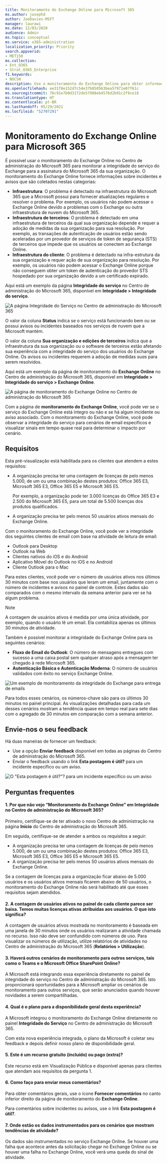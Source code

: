 ```yaml
---
title: Monitoramento do Exchange Online para Microsoft 365
ms.author: josephd
author: JoeDavies-MSFT
manager: laurawi
ms.date: 12/03/2020
audience: Admin
ms.topic: conceptual
ms.service: o365-administration
localization_priority: Priority
search.appverid:
- MET150
ms.collection:
- Ent_O365
- Strat_O365_Enterprise
f1.keywords:
- NOCSH
description: Use o monitoramento do Exchange Online para obter informações sobre incidentes de email ou avisos no Microsoft 365.
ms.openlocfilehash: ee31f8e152d7c54e37b850563bea57971e07f61c
ms.sourcegitcommit: 76c91e7b0d3172de57988eb4576d2b91c2f9ce18
ms.translationtype: HT
ms.contentlocale: pt-BR
ms.lasthandoff: 05/29/2021
ms.locfileid: "52707291"
---
```

# <a name="exchange-online-monitoring-for-microsoft-365"></a>Monitoramento do Exchange Online para Microsoft 365

É possível usar o monitoramento do Exchange Online no Centro de administração do Microsoft 365 para monitorar a integridade do serviço do Exchange para a assinatura do Microsoft 365 da sua organização. O monitoramento do Exchange Online fornece informações sobre incidentes e avisos que são coletados nestas categorias:

- **Infraestrutura**: O problema é detectado na infraestrutura do Microsoft 365 que a Microsoft possui para fornecer atualizações regulares e resolver o problema. Por exemplo, os usuários não podem acessar o Exchange Online devido a problemas com o Exchange ou outra infraestrutura de nuvem do Microsoft 365.
- **Infraestrutura de terceiros**: O problema é detectado em uma infraestrutura de terceiros da qual sua organização depende e requer a adoção de medidas da sua organização para sua resolução. Por exemplo, as transações de autenticação de usuários estão sendo aceleradas por um provedor de serviços de token de segurança (STS) de terceiros que impede que os usuários se conectem ao Exchange Online.
- **Infraestrutura do cliente**: O problema é detectado na infra-estrutura da sua organização e requer ação de sua organização para resolução. Por exemplo, os usuários não podem acessar o Exchange Online porque não conseguem obter um token de autenticação do provedor STS hospedado por sua organização devido a um certificado expirado.

Aqui está um exemplo da página **Integridade do serviço** no Centro de administração do Microsoft 365, disponível em **Integridade > Integridade do serviço**.

![A página Integridade do Serviço no Centro de administração do Microsoft 365](../media/microsoft-365-exchange-monitoring/service-health-dashboard-example.png)

O valor da coluna **Status** indica se o serviço está funcionando bem ou se possui avisos ou incidentes baseados nos serviços de nuvem que a Microsoft mantém. 

O valor da coluna **Sua organização e edições de terceiros** indica que a infraestrutura da sua organização ou o software de terceiros estão afetando sua experiência com a integridade do serviço dos usuários do Exchange Online. Os avisos ou incidentes requerem a adoção de medidas *suas* para serem resolvidos.

Aqui está um exemplo da página de monitoramento do **Exchange Online** no Centro de administração do Microsoft 365, disponível em **Integridade > Integridade do serviço > Exchange Online**.

![A página de monitoramento do Exchange Online no Centro de administração do Microsoft 365](../media/microsoft-365-exchange-monitoring/exhange-monitoring-example.png)

Com a página de **monitoramento do Exchange Online**, você pode ver se o serviço do Exchange Online está íntegro ou não e se há algum incidente ou aviso associado. Com o monitoramento do Exchange Online, você pode observar a integridade do serviço para cenários de email específicos e visualizar sinais em tempo quase real para determinar o impacto por cenário. 

## <a name="requirements"></a>Requisitos

Esta pré-visualização está habilitada para os clientes que atendem a estes requisitos: 

- A organização precisa ter uma contagem de licenças de pelo menos 5.000, de um ou uma combinação destes produtos: Office 365 E3, Microsoft 365 E3, Office 365 E5 e Microsoft 365 E5. 

  Por exemplo, a organização pode ter 3.000 licenças do Office 365 E3 e 2.500 do Microsoft 365 E5, para um total de 5.500 licenças dos produtos qualificados.

- A organização precisa ter pelo menos 50 usuários ativos mensais do Exchange Online.

Com o monitoramento do Exchange Online, você pode ver a integridade dos seguintes clientes de email com base na atividade de leitura de email:

- Outlook para Desktop 
- Outlook na Web
- Clientes nativos do iOS e do Android 
- Aplicativo Móvel do Outlook no iOS e no Android 
- Cliente Outlook para o Mac

Para estes clientes, você pode ver o número de usuários ativos nos últimos 30 minutos com base nos usuários que leram um email, juntamente com o número de incidentes e avisos no painel de controle. Estes dados são comparados com o mesmo intervalo da semana anterior para ver se há algum problema. 

>[!Note]
> A contagem de usuários ativos é medida por uma única atividade, por exemplo, quando o usuário lê um email. Ela contabiliza apenas os últimos 30 minutos de atividade.
>

Também é possível monitorar a integridade do Exchange Online para os seguintes cenários:

- **Fluxo de Email do Outlook**: O número de mensagens entregues com sucesso a uma caixa postal sem qualquer atraso após a mensagem ter chegado à rede Microsoft 365. 
- **Autenticação Básica e Autenticação Moderna**: O número de usuários validados com êxito no serviço Exchange Online.

![Um exemplo de monitoramento da integridade do Exchange para entrega de emails](../media/microsoft-365-exchange-monitoring/exhange-monitoring-scenario-example.png)

Para todos esses cenários, os números-chave são para os últimos 30 minutos no painel principal. As visualizações detalhadas para cada um desses cenários mostram a tendência quase em tempo real para sete dias com o agregado de 30 minutos em comparação com a semana anterior. 

## <a name="send-us-feedback"></a>Envie-nos o seu feedback

Há duas maneiras de fornecer um feedback:

- Use a opção **Enviar feedback** disponível em todas as páginas do Centro de administração do Microsoft 365.
- Enviar o feedback usando o link **Esta postagem é útil?** para um incidente específico ou um aviso.

![O "Esta postagem é útil?"? para um incidente específico ou um aviso](../media/microsoft-365-exchange-monitoring/exhange-monitoring-example-incident-feedback.png)

## <a name="frequently-asked-questions"></a>Perguntas frequentes

#### <a name="1-why-dont-i-see-exchange-online-monitoring-under-health-in-the-microsoft-365-admin-center"></a>1. Por que não vejo “Monitoramento do Exchange Online” em Integridade no Centro de administração do Microsoft 365? 

Primeiro, certifique-se de ter ativado o novo Centro de administração na página **Início** do Centro de administração do Microsoft 365. 

Em seguida, certifique-se de atender a ambos os requisitos a seguir: 

- A organização precisa ter uma contagem de licenças de pelo menos 5.000, de um ou uma combinação destes produtos: Office 365 E3, Microsoft 365 E3, Office 365 E5 e Microsoft 365 E5. 
- A organização precisa ter pelo menos 50 usuários ativos mensais do Exchange Online.

Se a contagem de licenças para a organização ficar abaixo de 5.000 usuários e os usuários ativos mensais ficarem abaixo de 50 usuários, o monitoramento do Exchange Online não será habilitado até que esses requisitos sejam atendidos.

#### <a name="2-the-active-user-count-in-the-dashboard-for-each-client-appears-to-be-low-we-have-a-lot-of-active-licenses-assigned-to-users-what-does-this-mean"></a>2. A contagem de usuários ativos no painel de cada cliente parece ser baixa. Temos muitas licenças ativas atribuídas aos usuários. O que isto significa? 

A contagem de usuários ativos mostrada no monitoramento é baseada em uma janela de 30 minutos onde os usuários realizaram a atividade chamada no recurso. Isso não deve ser confundido com números de uso. Para visualizar os números de utilização, utilize relatórios de atividades no Centro de administração do Microsoft 365 (**Relatórios > Utilização**).

#### <a name="3-will-there-be-other-monitoring-scenarios-for-other-services-such-as-teams-and-sharepoint"></a>3. Haverá outros cenários de monitoramento para outros serviços, tais como o Teams e o Microsoft Office SharePoint Online? 

A Microsoft está integrando essa experiência diretamente no painel de integridade do serviço no Centro de administração do Microsoft 365. Isto proporcionará oportunidades para a Microsoft ampliar os cenários de monitoramento para outros serviços, que serão anunciados quando houver novidades a serem compartilhadas. 

#### <a name="4-what-is-the-plan-for-general-availability-of-this-experience"></a>4. Qual é o plano para a disponibilidade geral desta experiência? 

A Microsoft integrou o monitoramento do Exchange Online diretamente no painel **Integridade do Serviço** no Centro de administração do Microsoft 365. 

Com esta nova experiência integrada, o plano da Microsoft é coletar seu feedback e depois definir nosso plano de disponibilidade geral.

#### <a name="5-is-this-a-free-included-or-paid-extra-feature"></a>5. Este é um recurso gratuito (incluído) ou pago (extra)? 

Este recurso está em Visualização Pública e disponível apenas para clientes que atendam aos requisitos da pergunta 1.

<!--
>[!Note]
>INTERNAL: That decision is pending
>
--> 

#### <a name="6-how-do-i-provide-feedback"></a>6. Como faço para enviar meus comentários? 

Para obter comentários gerais, use o ícone **Fornecer comentários** no canto inferior direito da página de monitoramento do **Exchange Online**. 

Para comentários sobre incidentes ou avisos, use o link **Esta postagem é útil?**.

#### <a name="7-where-is-the-data-instrumented-for-the-scenarios-that-show-activity-trends"></a>7. Onde estão os dados instrumentados para os cenários que mostram tendências de atividade?

Os dados são instrumentados no serviço Exchange Online. Se houver uma falha que acontece antes da solicitação chegar no Exchange Online ou se houver uma falha no Exchange Online, você verá uma queda do sinal de atividade.

